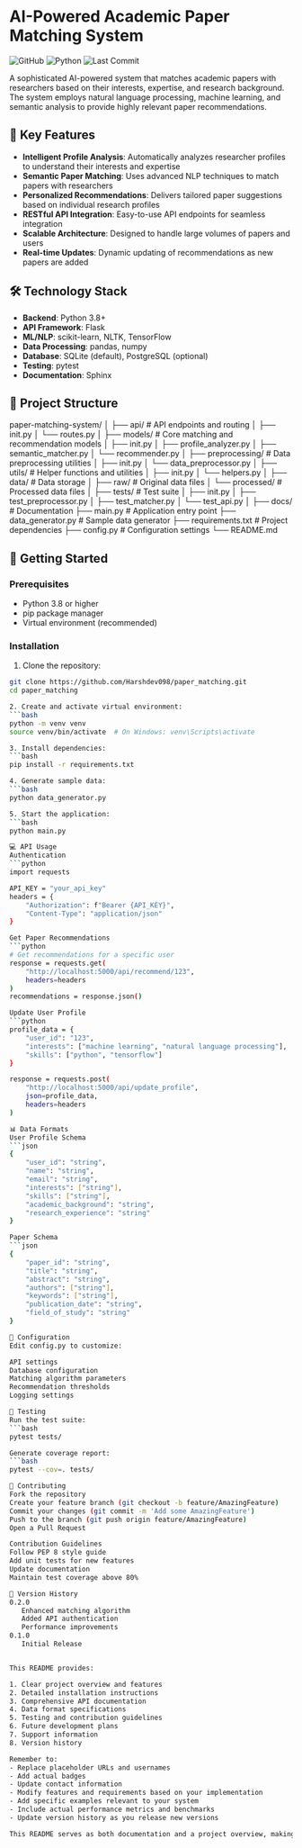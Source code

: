 # AI-Powered Academic Paper Matching System

![GitHub](https://img.shields.io/github/license/yourusername/paper-matching-system)
![Python](https://img.shields.io/badge/python-3.8%2B-blue)
![Last Commit](https://img.shields.io/github/last-commit/yourusername/paper-matching-system)

A sophisticated AI-powered system that matches academic papers with researchers based on their interests, expertise, and research background. The system employs natural language processing, machine learning, and semantic analysis to provide highly relevant paper recommendations.

## 🌟 Key Features

- **Intelligent Profile Analysis**: Automatically analyzes researcher profiles to understand their interests and expertise
- **Semantic Paper Matching**: Uses advanced NLP techniques to match papers with researchers
- **Personalized Recommendations**: Delivers tailored paper suggestions based on individual research profiles
- **RESTful API Integration**: Easy-to-use API endpoints for seamless integration
- **Scalable Architecture**: Designed to handle large volumes of papers and users
- **Real-time Updates**: Dynamic updating of recommendations as new papers are added

## 🛠️ Technology Stack

- **Backend**: Python 3.8+
- **API Framework**: Flask
- **ML/NLP**: scikit-learn, NLTK, TensorFlow
- **Data Processing**: pandas, numpy
- **Database**: SQLite (default), PostgreSQL (optional)
- **Testing**: pytest
- **Documentation**: Sphinx

## 📁 Project Structure
paper-matching-system/ │ ├── api/ # API endpoints and routing │ ├── init.py │ └── routes.py │ ├── models/ # Core matching and recommendation models │ ├── init.py │ ├── profile_analyzer.py │ ├── semantic_matcher.py │ └── recommender.py │ ├── preprocessing/ # Data preprocessing utilities │ ├── init.py │ └── data_preprocessor.py │ ├── utils/ # Helper functions and utilities │ ├── init.py │ └── helpers.py │ ├── data/ # Data storage │ ├── raw/ # Original data files │ └── processed/ # Processed data files │ ├── tests/ # Test suite │ ├── init.py │ ├── test_preprocessor.py │ ├── test_matcher.py │ └── test_api.py │ ├── docs/ # Documentation ├── main.py # Application entry point ├── data_generator.py # Sample data generator ├── requirements.txt # Project dependencies ├── config.py # Configuration settings └── README.md

## 🚀 Getting Started

### Prerequisites

- Python 3.8 or higher
- pip package manager
- Virtual environment (recommended)

### Installation

1. Clone the repository:
```bash
git clone https://github.com/Harshdev098/paper_matching.git
cd paper_matching

2. Create and activate virtual environment:
```bash
python -m venv venv
source venv/bin/activate  # On Windows: venv\Scripts\activate

3. Install dependencies:
```bash
pip install -r requirements.txt

4. Generate sample data:
```bash
python data_generator.py

5. Start the application:
```bash
python main.py

💻 API Usage
Authentication
```python
import requests

API_KEY = "your_api_key"
headers = {
    "Authorization": f"Bearer {API_KEY}",
    "Content-Type": "application/json"
}

Get Paper Recommendations
```python
# Get recommendations for a specific user
response = requests.get(
    "http://localhost:5000/api/recommend/123",
    headers=headers
)
recommendations = response.json()

Update User Profile
```python
profile_data = {
    "user_id": "123",
    "interests": ["machine learning", "natural language processing"],
    "skills": ["python", "tensorflow"]
}

response = requests.post(
    "http://localhost:5000/api/update_profile",
    json=profile_data,
    headers=headers
)

📊 Data Formats
User Profile Schema
```json
{
    "user_id": "string",
    "name": "string",
    "email": "string",
    "interests": ["string"],
    "skills": ["string"],
    "academic_background": "string",
    "research_experience": "string"
}

Paper Schema
```json
{
    "paper_id": "string",
    "title": "string",
    "abstract": "string",
    "authors": ["string"],
    "keywords": ["string"],
    "publication_date": "string",
    "field_of_study": "string"
}

🔧 Configuration
Edit config.py to customize:

API settings
Database configuration
Matching algorithm parameters
Recommendation thresholds
Logging settings

🧪 Testing
Run the test suite:
```bash
pytest tests/

Generate coverage report:
```bash
pytest --cov=. tests/

🤝 Contributing
Fork the repository
Create your feature branch (git checkout -b feature/AmazingFeature)
Commit your changes (git commit -m 'Add some AmazingFeature')
Push to the branch (git push origin feature/AmazingFeature)
Open a Pull Request

Contribution Guidelines
Follow PEP 8 style guide
Add unit tests for new features
Update documentation
Maintain test coverage above 80%

🔄 Version History
0.2.0
   Enhanced matching algorithm
   Added API authentication
   Performance improvements
0.1.0
   Initial Release


This README provides:

1. Clear project overview and features
2. Detailed installation instructions
3. Comprehensive API documentation
4. Data format specifications
5. Testing and contribution guidelines
6. Future development plans
7. Support information
8. Version history

Remember to:
- Replace placeholder URLs and usernames
- Add actual badges
- Update contact information
- Modify features and requirements based on your implementation
- Add specific examples relevant to your system
- Include actual performance metrics and benchmarks
- Update version history as you release new versions

This README serves as both documentation and a project overview, making it easier for users and contributors to understand and use your system.